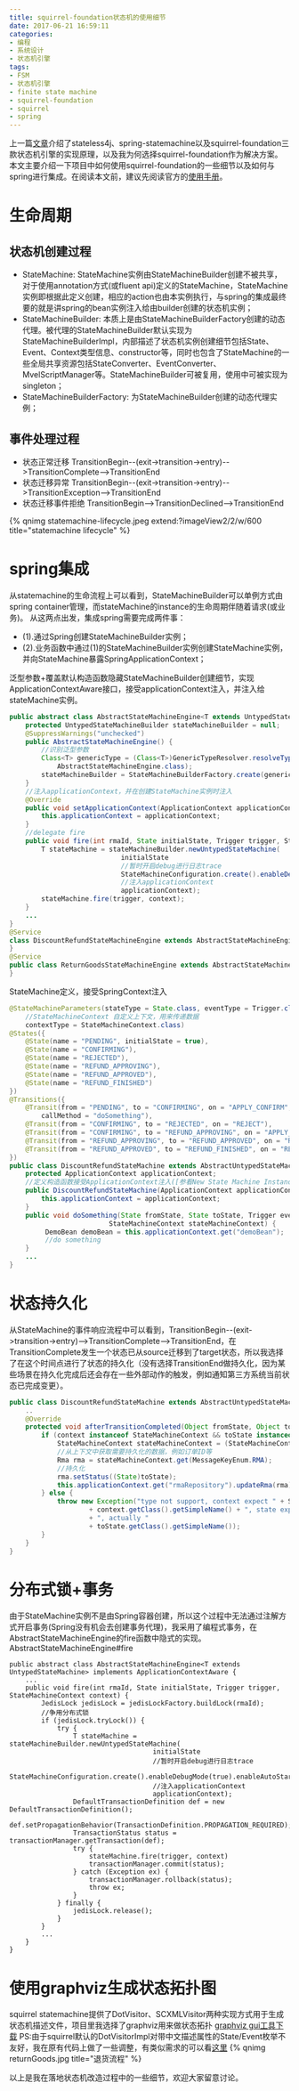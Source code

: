 ```yaml
---
title: squirrel-foundation状态机的使用细节
date: 2017-06-21 16:59:11
categories: 
- 编程
- 系统设计
- 状态机引擎
tags:
- FSM
- 状态机引擎
- finite state machine
- squirrel-foundation
- squirrel
- spring
---
```

上一篇[文章](http://www.timguan.net/2017/06/19/%E7%8A%B6%E6%80%81%E6%9C%BA%E5%BC%95%E6%93%8E%E9%80%89%E5%9E%8B/)介绍了stateless4j、spring-statemachine以及squirrel-foundation三款状态机引擎的实现原理，以及我为何选择squirrel-foundation作为解决方案。本文主要介绍一下项目中如何使用squirrel-foundation的一些细节以及如何与spring进行集成。在阅读本文前，建议先阅读官方的[使用手册](http://hekailiang.github.io/squirrel/)。
<!-- more -->

# 生命周期
## 状态机创建过程
* StateMachine: StateMachine实例由StateMachineBuilder创建不被共享，对于使用annotation方式(或fluent api)定义的StateMachine，StateMachine实例即根据此定义创建，相应的action也由本实例执行，与spring的集成最终要的就是讲spring的bean实例注入给由builder创建的状态机实例；
* StateMachineBuilder: 本质上是由StateMachineBuilderFactory创建的动态代理。被代理的StateMachineBuilder默认实现为StateMachineBuilderImpl，内部描述了状态机实例创建细节包括State、Event、Context类型信息、constructor等，同时也包含了StateMachine的一些全局共享资源包括StateConverter、EventConverter、MvelScriptManager等。StateMachineBuilder可被复用，使用中可被实现为singleton；
* StateMachineBuilderFactory: 为StateMachineBuilder创建的动态代理实例；
## 事件处理过程
* 状态正常迁移
TransitionBegin--(exit->transition->entry)-->TransitionComplete-->TransitionEnd
* 状态迁移异常
TransitionBegin--(exit->transition->entry)-->TransitionException-->TransitionEnd
* 状态迁移事件拒绝
TransitionBegin-->TransitionDeclined-->TransitionEnd

{% qnimg statemachine-lifecycle.jpeg extend:?imageView2/2/w/600 title="statemachine lifecycle" %}


# spring集成
从statemachine的生命流程上可以看到，StateMachineBuilder可以单例方式由spring container管理，而stateMachine的instance的生命周期伴随着请求(或业务)。
从这两点出发，集成spring需要完成两件事：
* (1).通过Spring创建StateMachineBuilder实例；
* (2).业务函数中通过(1)的StateMachineBuilder实例创建StateMachine实例，并向StateMachine暴露SpringApplicationContext；

泛型参数+覆盖默认构造函数隐藏StateMachineBuilder创建细节，实现ApplicationContextAware接口，接受applicationContext注入，并注入给stateMachine实例。
``` java
public abstract class AbstractStateMachineEngine<T extends UntypedStateMachine> implements ApplicationContextAware {
    protected UntypedStateMachineBuilder stateMachineBuilder = null;
    @SuppressWarnings("unchecked")
    public AbstractStateMachineEngine() {
    	//识别泛型参数
        Class<T> genericType = (Class<T>)GenericTypeResolver.resolveTypeArgument(getClass(),
            AbstractStateMachineEngine.class);
        stateMachineBuilder = StateMachineBuilderFactory.create(genericType, ApplicationContext.class);
    }
    //注入applicationContext，并在创建StateMachine实例时注入
    @Override
    public void setApplicationContext(ApplicationContext applicationContext) throws BeansException {
        this.applicationContext = applicationContext;
    }
    //delegate fire
    public void fire(int rmaId, State initialState, Trigger trigger, StateMachineContext context) {
    	T stateMachine = stateMachineBuilder.newUntypedStateMachine(
    						initialState
                            //暂时开启debug进行日志trace
                            StateMachineConfiguration.create().enableDebugMode(true).enableAutoStart(true),
                            //注入applicationContext
                            applicationContext);
        stateMachine.fire(trigger, context);
    }
    ...
}
@Service
class DiscountRefundStateMachineEngine extends AbstractStateMachineEngine<DiscountRefundStateMachine> {
}
@Service
public class ReturnGoodsStateMachineEngine extends AbstractStateMachineEngine<ReturnGoodsStateMachine> {
}
```
StateMachine定义，接受SpringContext注入
``` java
@StateMachineParameters(stateType = State.class, eventType = Trigger.class,
    //StateMachineContext 自定义上下文，用来传递数据
    contextType = StateMachineContext.class)
@States({
    @State(name = "PENDING", initialState = true),
    @State(name = "CONFIRMING"),
    @State(name = "REJECTED"),
    @State(name = "REFUND_APPROVING"),
    @State(name = "REFUND_APPROVED"),
    @State(name = "REFUND_FINISHED")
})
@Transitions({
    @Transit(from = "PENDING", to = "CONFIRMING", on = "APPLY_CONFIRM",
        callMethod = "doSomething"),
    @Transit(from = "CONFIRMING", to = "REJECTED", on = "REJECT"),
    @Transit(from = "CONFIRMING", to = "REFUND_APPROVING", on = "APPLY_APPROVED"),
    @Transit(from = "REFUND_APPROVING", to = "REFUND_APPROVED", on = "REFUND_APPROVED"),
    @Transit(from = "REFUND_APPROVED", to = "REFUND_FINISHED", on = "REFUND_FINISH_CONFIRM")
})
public class DiscountRefundStateMachine extends AbstractUntypedStateMachine {
	protected ApplicationContext applicationContext;
	//定义构造函数接受ApplicationContext注入([参看New State Machine Instance](http://hekailiang.github.io/squirrel/))
    public DiscountRefundStateMachine(ApplicationContext applicationContext) {
        this.applicationContext = applicationContext;
    }
    public void doSomething(State fromState, State toState, Trigger event,
                         StateMachineContext stateMachineContext) {
         DemoBean demoBean = this.applicationContext.get("demoBean");
         //do something
    }
    ...
}
```

# 状态持久化
从StateMachine的事件响应流程中可以看到，TransitionBegin--(exit->transition->entry)-->TransitionComplete-->TransitionEnd，在TransitionComplete发生一个状态已从source迁移到了target状态，所以我选择了在这个时间点进行了状态的持久化（没有选择TransitionEnd做持久化，因为某些场景在持久化完成后还会存在一些外部动作的触发，例如通知第三方系统当前状态已完成变更）。

``` java
public class DiscountRefundStateMachine extends AbstractUntypedStateMachine {
    ..
    @Override
    protected void afterTransitionCompleted(Object fromState, Object toState, Object event, Object context) {
        if (context instanceof StateMachineContext && toState instanceof State) {
            StateMachineContext stateMachineContext = (StateMachineContext)context;
            //从上下文中获取需要持久化的数据，例如订单ID等
            Rma rma = stateMachineContext.get(MessageKeyEnum.RMA);
            //持久化
            rma.setStatus((State)toState);
            this.applicationContext.get("rmaRepository").updateRma(rma);
        } else {
            throw new Exception("type not support, context expect " + StateMachineContext.class.getSimpleName() + ", actually "
                    + context.getClass().getSimpleName() + ", state expect " + State.class.getSimpleName()
                    + ", actually "
                    + toState.getClass().getSimpleName());
        }
    }
}
```

# 分布式锁+事务
由于StateMachine实例不是由Spring容器创建，所以这个过程中无法通过注解方式开启事务(Spring没有机会去创建事务代理)，我采用了编程式事务，在AbstractStateMachineEngine的fire函数中隐式的实现。
AbstractStateMachineEngine#fire
```
public abstract class AbstractStateMachineEngine<T extends UntypedStateMachine> implements ApplicationContextAware {
    ...
    public void fire(int rmaId, State initialState, Trigger trigger, StateMachineContext context) {
        JedisLock jedisLock = jedisLockFactory.buildLock(rmaId);
        //争用分布式锁
        if (jedisLock.tryLock()) {
            try {
                T stateMachine = stateMachineBuilder.newUntypedStateMachine(
                                    initialState
                                    //暂时开启debug进行日志trace
                                    StateMachineConfiguration.create().enableDebugMode(true).enableAutoStart(true),
                                    //注入applicationContext
                                    applicationContext);
                DefaultTransactionDefinition def = new DefaultTransactionDefinition();
                def.setPropagationBehavior(TransactionDefinition.PROPAGATION_REQUIRED);
                TransactionStatus status = transactionManager.getTransaction(def);
                try {
                    stateMachine.fire(trigger, context)
                    transactionManager.commit(status);
                } catch (Exception ex) {
                    transactionManager.rollback(status);
                    throw ex;
                }
            } finally {
                jedisLock.release();
            }
        } 
        ...
    }
}
```

# 使用graphviz生成状态拓扑图
squirrel statemachine提供了DotVisitor、SCXMLVisitor两种实现方式用于生成状态机描述文件，项目里我选择了graphviz用来做状态拓扑
[graphviz gui工具下载](http://ortsyq47e.bkt.clouddn.com/qnsource/images/graphviz-2.40.1.pkg)
PS:由于squirrel默认的DotVisitorImpl对带中文描述属性的State/Event枚举不友好，我在原有代码上做了一些调整，有类似需求的可以看[这里](https://github.com/TimGuan/squirrel/tree/developer/timguan)
{% qnimg returnGoods.jpg title="退货流程" %}

以上是我在落地状态机改造过程中的一些细节，欢迎大家留意讨论。